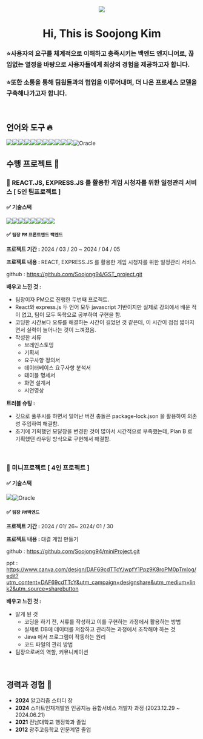 <div align = center><img src="https://capsule-render.vercel.app/api?type=waving&height=300&color=gradient&text=KIM%20SOOJONG&reversal=true">


#  Hi, This is Soojong Kim </div>

### ⭐사용자의 요구를 체계적으로 이해하고 충족시키는 백엔드 엔지니어로, 끊임없는 열정을 바탕으로 사용자들에게 최상의 경험을 제공하고자 합니다. 
### ⭐또한 소통을 통해 팀원들과의 협업을 이루어내며, 더 나은 프로세스 모델을 구축해나가고자 합니다. 


<br/>


##  언어와 도구 🔥

 <img src="https://img.shields.io/badge/JAVA-007396?style=for-the-badge&logo=java&logoColor=white"><img src="https://img.shields.io/badge/HTML-E34F26?style=for-the-badge&logo=html5&logoColor=white"><img src="https://img.shields.io/badge/css-1572B6?style=for-the-badge&logo=css3&logoColor=white"><img src="https://img.shields.io/badge/javascript-F7DF1E?style=for-the-badge&logo=javascript&logoColor=black"><img src="https://img.shields.io/badge/mysql-4479A1?style=for-the-badge&logo=mysql&logoColor=white"><img src="https://img.shields.io/badge/react-61DAFB?style=for-the-badge&logo=react&logoColor=black"><img src="https://img.shields.io/badge/node.js-339933?style=for-the-badge&logo=Node.js&logoColor=white"><img src="https://img.shields.io/badge/Python-3776AB?style=for-the-badge&logo=Python&logoColor=white"><img src="https://img.shields.io/badge/express-000000?style=for-the-badge&logo=express&logoColor=white"><img src="https://img.shields.io/badge/github-181717?style=for-the-badge&logo=github&logoColor=white"><img src="https://img.shields.io/badge/axios-671ddf?&style=for-the-badge&logo=axios&logoColor=white">![Oracle](https://img.shields.io/badge/Oracle-F80000.svg?&style=for-the-badge&logo=Oracle&logoColor=white)
<br/>


## 수행 프로젝트 💌


### 🔴 REACT.JS, EXPRESS.JS 를 활용한 게임 시청자를 위한 일정관리 서비스 [ 5인 팀프로젝트 ]

  #### ✅ 기술스택  
  
<img src="https://img.shields.io/badge/HTML-E34F26?style=for-the-badge&logo=html5&logoColor=white"><img src="https://img.shields.io/badge/css-1572B6?style=for-the-badge&logo=css3&logoColor=white"><img src="https://img.shields.io/badge/javascript-F7DF1E?style=for-the-badge&logo=javascript&logoColor=black"><img src="https://img.shields.io/badge/mysql-4479A1?style=for-the-badge&logo=mysql&logoColor=white"><img src="https://img.shields.io/badge/react-61DAFB?style=for-the-badge&logo=react&logoColor=black"><img src="https://img.shields.io/badge/node.js-339933?style=for-the-badge&logo=Node.js&logoColor=white"><img src="https://img.shields.io/badge/express-000000?style=for-the-badge&logo=express&logoColor=white"><img src="https://img.shields.io/badge/github-181717?style=for-the-badge&logo=github&logoColor=white">
  </div>


  #### ✅ <code>팀장</code> <code>PM</code> <code>프론트엔드</code> <code>백엔드</code> 
<strong> 프로젝트 기간 : </strong> 2024 / 03 / 20 ~ 2024 / 04 / 05 

<strong>프로젝트 내용 : </strong> REACT, EXPRESS.JS 를 활용한 게임 시청자를 위한 일정관리 서비스

github : https://github.com/Soojong94/GST_project.git

<strong>배우고 느낀 것 : </strong>
  - 팀장이자 PM으로 진행한 두번째 프로젝트. 
  - React와 express.js 두 언어 모두 javascript 기반이지만 실제로 강의에서 배운 적이 없고, 팀이 모두 독학으로 공부하여 구현을 함. 
  - 코딩한 시간보다 오류를 해결하는 시간이 길었던 것 같은데, 이 시간이 점점 짧아지면서 실력이 늘어나는 것이 느껴졌음.
  - 작성한 서류
    - 브레인스토밍
    - 기획서
    - 요구사항 정의서
    - 데이터베이스 요구사항 분석서
    - 테이블 명세서
    - 화면 설계서
    - 시연영상


<strong>트러블 슈팅 :</strong>
  - 깃으로 풀푸시를 하면서 일어난 버전 충돌은 package-lock.json 을 활용하여 의존성 주입하여 해결함.
  - 초기에 기획했던 모달창을 변경한 것이 많아서 시간적으로 부족했는데, Plan B 로 기획했던 라우팅 방식으로 구현해서 해결함. 
<br/>


### 🔴 미니프로젝트 [ 4인 프로젝트 ]

  #### ✅ 기술스택  
  
  <img src="https://img.shields.io/badge/JAVA-007396?style=for-the-badge&logo=java&logoColor=white">![Oracle](https://img.shields.io/badge/Oracle-F80000.svg?&style=for-the-badge&logo=Oracle&logoColor=white)


  #### ✅ <code>팀장</code> <code>PM</code><code>백엔드</code> 
<strong> 프로젝트 기간 : </strong>   2024 / 01/ 26~ 2024/ 01 / 30

<strong>프로젝트 내용 : </strong>   대결 게임 만들기

github : https://github.com/Soojong94/miniProject.git

ppt : https://www.canva.com/design/DAF69cdTTcY/wpfY1Ppz9K8roPM0pTmlog/edit?utm_content=DAF69cdTTcY&utm_campaign=designshare&utm_medium=link2&utm_source=sharebutton

<strong>배우고 느낀 것 : </strong>
<br>

  - 알게 된 것
    - 코딩을 하기 전, 서류를 작성하고 이를 구현하는 과정에서 활용하는 방법
    - 실제로 DB에 데이터를 저장하고 관리하는 과정에서 조작해야 하는 것
    - Java 에서 프로그램이 작동하는 원리
    - 코드 파일의 관리 방법
  - 팀장으로써의 역할, 커뮤니케이션

<br/>

##  경력과 경험 🚩
- <b>2024</b> 알고리즘 스터디 장
- <b>2024</b> 스마트인재개발원 인공지능 융합서비스 개발자 과정 (2023.12.29 ~ 2024.06.21)
- <b>2021</b> 전남대학교 행정학과 졸업
- <b>2012</b> 광주고등학교 인문계열 졸업


<br/>

